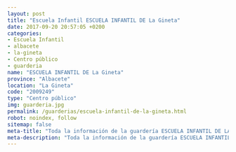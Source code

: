 ```yaml
---
layout: post
title: "Escuela Infantil ESCUELA INFANTIL DE La Gineta"
date: 2017-09-20 20:57:05 +0200
categories:
- Escuela Infantil
- albacete
- la-gineta
- Centro público
- guarderia
name: "ESCUELA INFANTIL DE La Gineta"
province: "Albacete"
location: "La Gineta"
code: "2009249"
type: "Centro público"
img: guarderia.jpg
permalink: /guarderias/escuela-infantil-de-la-gineta.html
robot: noindex, follow
sitemap: false
meta-title: "Toda la información de la guardería ESCUELA INFANTIL DE LA GINETA"
meta-description: "Toda la información de la guardería ESCUELA INFANTIL DE LA GINETA"
---
```

